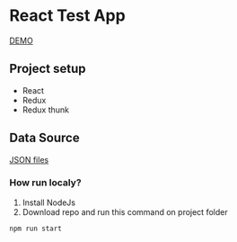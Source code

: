 # React Test App

[DEMO](https://zakilvir.github.io/tagesjump/)

## Project setup

- React
- Redux
- Redux thunk

## Data Source

[JSON files](https://github.com/zakilvir/tagesjump/tree/master/public/dataStorage)

### How run localy?

1. Install NodeJs
2. Download repo and run this command on project folder

```
npm run start
```
